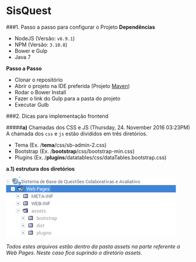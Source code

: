 # SisQuest

###1. Passo a passo para configurar o Projeto
**Dependências**

- NodeJS (Versão: ```v6.9.1```)
- NPM (Versão: ```3.10.8```)
- Bower e Gulp
- Java 7

**Passo a Passo**

- Clonar o repositório
- Abrir o projeto na IDE preferida (Projeto [Maven](https://maven.apache.org/guides/getting-started/maven-in-five-minutes.html))
- Rodar o Bower Install
- Fazer o link do Gulp para a pasta do projeto
- Executar Gulb

###2. Dicas para implementação frontend

#####**a)** Chamadas dos CSS e JS (Thursday, 24. November 2016 03:23PM)
A chamada dos `css` e `js` estão divididos em três diretórios.

- Tema (Ex. /**tema**/css/sb-admin-2.css)
- Bootstrap (Ex. /**bootstrap**/css/bootstrap-min.css)
- Plugins (Ex. /**plugins**/datatables/css/dataTables.bootstrap.css) 



**a.1) estrutura dos diretórios**

![Diretórios no Projeto](./imgReadMe/dir.png  "Dir")

*Todos estes  arquivos estão dentro da pasta assets na parte referente a Web Pages. Neste caso fica suprindo o diretório assets.*
